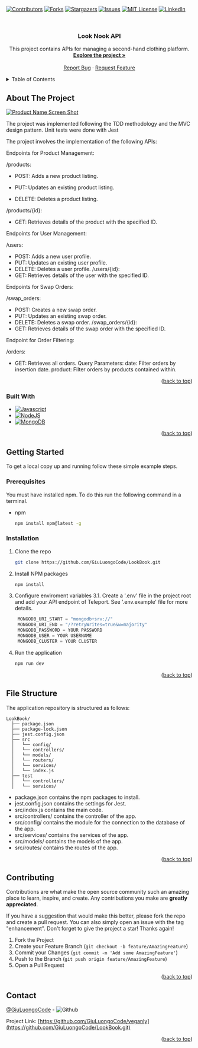<!-- Improved compatibility of back to top link: See: https://github.com/othneildrew/Best-README-Template/pull/73 -->
<a name="readme-top"></a>
<!--
*** Thanks for checking out the Best-README-Template. If you have a suggestion
*** that would make this better, please fork the repo and create a pull request
*** or simply open an issue with the tag "enhancement".
*** Don't forget to give the project a star!
*** Thanks again! Now go create something AMAZING! :D
-->



<!-- PROJECT SHIELDS -->
<!--
*** I'm using markdown "reference style" links for readability.
*** Reference links are enclosed in brackets [ ] instead of parentheses ( ).
*** See the bottom of this document for the declaration of the reference variables
*** for contributors-url, forks-url, etc. This is an optional, concise syntax you may use.
*** https://www.markdownguide.org/basic-syntax/#reference-style-links
-->
[![Contributors][contributors-shield]][contributors-url]
[![Forks][forks-shield]][forks-url]
[![Stargazers][stars-shield]][stars-url]
[![Issues][issues-shield]][issues-url]
[![MIT License][license-shield]][license-url]
[![LinkedIn][linkedin-shield]][linkedin-url]



<!-- PROJECT LOGO -->
<br />
<div align="center">
  <a href="https://github.com/GiuLuongoCode/LookBook">
  </a>

<h3 align="center">Look Nook API</h3>

  <p align="center">
    This project contains APIs for managing a second-hand clothing platform.
    <br />
    <a href="https://github.com/GiuLuongoCode/veganly"><strong>Explore the project »</strong></a>
    <br />
    <br />
    <a href="https://github.com/GiuLuongoCode/LookBook/issues">Report Bug</a>
    ·
    <a href="https://github.com/GiuLuongoCode/LookBook/issues ">Request Feature</a>
  </p>
</div>



<!-- TABLE OF CONTENTS -->
<details>
  <summary>Table of Contents</summary>
  <ol>
    <li>
      <a href="#about-the-project">About The Project</a>
      <ul>
        <li><a href="#built-with">Built With</a></li>
      </ul>
    </li>
    <li>
      <a href="#getting-started">Getting Started</a>
      <ul>
        <li><a href="#prerequisites">Prerequisites</a></li>
        <li><a href="#installation">Installation</a></li>
      </ul>
    </li>
    <li><a href="#File Structure">File Structure</a></li>
    <li><a href="#contributing">Contributing</a></li>
    <li><a href="#license">License</a></li>
    <li><a href="#contact">Contact</a></li>
    <li><a href="#acknowledgments">Acknowledgments</a></li>
  </ol>
</details>



<!-- ABOUT THE PROJECT -->
## About The Project

[![Product Name Screen Shot][product-screenshot]]()

The project was implemented following the TDD methodology and the MVC design pattern. Unit tests were done with Jest

The project involves the implementation of the following APIs:

Endpoints for Product Management:

/products:

* POST: Adds a new product listing.

* PUT: Updates an existing product listing.
* DELETE: Deletes a product listing.

/products/{id}:
* GET: Retrieves details of the product with the specified ID.

Endpoints for User Management:

/users:
* POST: Adds a new user profile.
* PUT: Updates an existing user profile.
* DELETE: Deletes a user profile.
/users/{id}:
* GET: Retrieves details of the user with the specified ID.

Endpoints for Swap Orders:

/swap_orders:
* POST: Creates a new swap order.
* PUT: Updates an existing swap order.
* DELETE: Deletes a swap order.
/swap_orders/{id}:
* GET: Retrieves details of the swap order with the specified ID.

Endpoint for Order Filtering:

/orders:
* GET: Retrieves all orders.
Query Parameters:
date: Filter orders by insertion date.
product: Filter orders by products contained within.

<p align="right">(<a href="#readme-top">back to top</a>)</p>



### Built With

* [![Javascript]][Javascript]
* [![NodeJS]][NodeJS-url]
* [![MongoDB][MongoDB]][MongoDB-url]
<p align="right">(<a href="#readme-top">back to top</a>)</p>



<!-- GETTING STARTED -->
## Getting Started

To get a local copy up and running follow these simple example steps.

### Prerequisites
You must have installed npm. To do this run the following command in a terminal.
* npm
  ```sh
  npm install npm@latest -g
  ```

### Installation

1. Clone the repo
   ```sh
   git clone https://github.com/GiuLuongoCode/LookBook.git
   ```
2. Install NPM packages
   ```sh
   npm install
   ```
3. Configure enviroment variables
    3.1. Create a '.env' file in the project root and add your API endpoint of Teleport. See '.env.example' file for more details.
   ```js
    MONGODB_URI_START = "mongodb+srv://"
    MONGODB_URI_END = "/?retryWrites=true&w=majority"
    MONGODB_PASSWORD = YOUR PASSWORD
    MONGODB_USER = YOUR USERNAME
    MONGODB_CLUSTER = YOUR CLUSTER
   ```
4. Run the application
    ```sh
    npm run dev
    ```

<p align="right">(<a href="#readme-top">back to top</a>)</p>


## File Structure
The application repository is structured as follows:
```
LookBook/
  ├── package.json
  ├── package-lock.json
  ├── jest.config.json
  ├── src
  │   └── config/
  │   └── controllers/
  │   └── models/
  │   └── routers/
  │   └── services/
  │   └── index.js
  ├── test
  │   └── controllers/
  │   └── services/

 ```
* package.json contains the npm packages to install.
* jest.config.json contains the settings for Jest.
* src/index.js contains the main code.
* src/controllers/ contains the controller of the app.
* src/config/ contains the module for the connection to the database of the app.
* src/services/ contains the services of the app.
* src/models/ contains the models of the app.
* src/routes/ contains the routes of the app.

<p align="right">(<a href="#readme-top">back to top</a>)</p>


<!-- CONTRIBUTING -->
## Contributing

Contributions are what make the open source community such an amazing place to learn, inspire, and create. Any contributions you make are **greatly appreciated**.

If you have a suggestion that would make this better, please fork the repo and create a pull request. You can also simply open an issue with the tag "enhancement".
Don't forget to give the project a star! Thanks again!

1. Fork the Project
2. Create your Feature Branch (`git checkout -b feature/AmazingFeature`)
3. Commit your Changes (`git commit -m 'Add some AmazingFeature'`)
4. Push to the Branch (`git push origin feature/AmazingFeature`)
5. Open a Pull Request

<p align="right">(<a href="#readme-top">back to top</a>)</p>



<!-- CONTACT -->
## Contact

[@GiuLuongoCode](![[Github]][Github-url]) - ![Github]

Project Link: [https://github.com/GiuLuongoCode/veganly](https://github.com/GiuLuongoCode/LookBook.git)

<p align="right">(<a href="#readme-top">back to top</a>)</p>



<!-- MARKDOWN LINKS & IMAGES -->
<!-- https://www.markdownguide.org/basic-syntax/#reference-style-links -->
[contributors-shield]: https://img.shields.io/github/contributors/github_username/repo_name.svg?style=for-the-badge
[contributors-url]: https://github.com/GiuLuongoCode/veganly/contributors
[forks-shield]: https://img.shields.io/github/forks/github_username/repo_name.svg?style=for-the-badge
[forks-url]: https://github.com/GiuLuongoCode/veganly/network/members
[stars-shield]: https://img.shields.io/github/stars/github_username/repo_name.svg?style=for-the-badge
[stars-url]: https://github.com/GiuLuongoCode/veganly/stargazers
[issues-shield]: https://img.shields.io/github/issues/github_username/repo_name.svg?style=for-the-badge
[issues-url]: https://github.com/GiuLuongoCode/veganly/issues
[license-shield]: https://img.shields.io/github/license/github_username/repo_name.svg?style=for-the-badge
[license-url]: https://github.com/GiuLuongoCode/veganly/blob/master/LICENSE.txt
[linkedin-shield]: https://img.shields.io/badge/-LinkedIn-black.svg?style=for-the-badge&logo=linkedin&colorB=555
[linkedin-url]: https://linkedin.com/in/linkedin_username
[product-screenshot]: /veganly-app/public/readme/screenshot.png
[Javascript]: https://img.shields.io/badge/JavaScript-323330?style=for-the-badge&logo=javascript&logoColor=F7DF1E
[NodeJS]: 	https://img.shields.io/badge/Node%20js-339933?style=for-the-badge&logo=nodedotjs&logoColor=white
[NodeJS-url]: https://nodejs.org/en
[MongoDB]: https://img.shields.io/badge/MongoDB-4EA94B?style=for-the-badge&logo=mongodb&logoColor=white
[MongoDB-url]: https://www.mongodb.com/
[Github]: https://img.shields.io/badge/GitHub-100000?style=for-the-badge&logo=github&logoColor=white
[Github-url]: https://github.com/GiuLuongoCode
[Tailwind]: https://img.shields.io/badge/Tailwind_CSS-38B2AC?style=for-the-badge&logo=tailwind-css&logoColor=white
[Tailwind-url]: https://tailwindcss.com/

